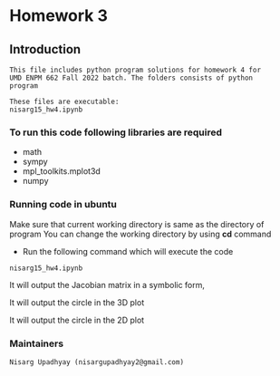 # Homework 3

## Introduction 
  	This file includes python program solutions for homework 4 for
	UMD ENPM 662 Fall 2022 batch. The folders consists of python
	program
	
	These files are executable:
	nisarg15_hw4.ipynb


### To run this code following libraries are required
* math 
* sympy
* mpl_toolkits.mplot3d
* numpy

### Running code in ubuntu
Make sure that current working directory is same as the directory of program
You can change the working directory by using **cd** command
* Run the following command which will execute the code
````
nisarg15_hw4.ipynb
````

It will output the Jacobian matrix in a symbolic form,

It will output the circle in the 3D plot

It will output the circle in the 2D plot


### Maintainers ###
	Nisarg Upadhyay (nisargupadhyay2@gmail.com)